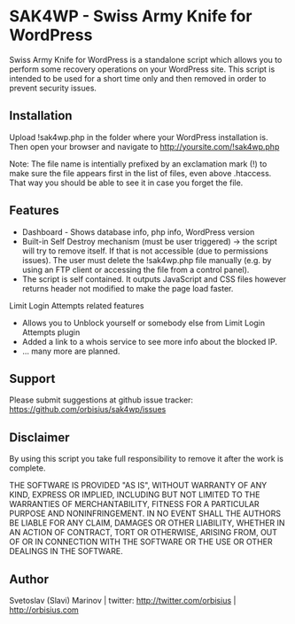 SAK4WP - Swiss Army Knife for WordPress
======

Swiss Army Knife for WordPress is a standalone script which allows you to perform some recovery operations on your WordPress site.
This script is intended to be used for a short time only and then removed in order to prevent security issues.

Installation
------------

Upload !sak4wp.php in the folder where your WordPress installation is.
Then open your browser and navigate to http://yoursite.com/!sak4wp.php

Note: The file name is intentially prefixed by an exclamation mark (!) to make sure the file appears first in the list of files, even above .htaccess.
That way you should be able to see it in case you forget the file.


Features
--------
- Dashboard - Shows database info, php info, WordPress version
- Built-in Self Destroy mechanism (must be user triggered) -> the script will try to remove itself. 
If that is not accessible (due to permissions issues). The user must delete the !sak4wp.php file manually 
(e.g. by using an FTP client or accessing the file from a control panel).
- The script is self contained. It outputs JavaScript and CSS files however returns header not modified to make the page load faster.

Limit Login Attempts related features
- Allows you to Unblock yourself or somebody else from Limit Login Attempts plugin
- Added a link to a whois service to see more info about the blocked IP.
- ... many more are planned.


Support
--------

Please submit suggestions at github issue tracker: https://github.com/orbisius/sak4wp/issues


Disclaimer
----------

By using this script you take full responsibility to remove it after the work is complete.

THE SOFTWARE IS PROVIDED "AS IS", WITHOUT WARRANTY OF ANY KIND,
EXPRESS OR IMPLIED, INCLUDING BUT NOT LIMITED TO THE WARRANTIES OF
MERCHANTABILITY, FITNESS FOR A PARTICULAR PURPOSE AND NONINFRINGEMENT.
IN NO EVENT SHALL THE AUTHORS BE LIABLE FOR ANY CLAIM, DAMAGES OR
OTHER LIABILITY, WHETHER IN AN ACTION OF CONTRACT, TORT OR OTHERWISE,
ARISING FROM, OUT OF OR IN CONNECTION WITH THE SOFTWARE OR THE USE OR
OTHER DEALINGS IN THE SOFTWARE.

Author
------

Svetoslav (Slavi) Marinov | twitter: http://twitter.com/orbisius | http://orbisius.com

